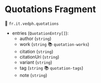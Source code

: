 # Quotations Fragment

🔑 `fr.it.vedph.quotations`

- entries (`QuotationEntry[]`):
  - author (`string`)
  - work (`string` 📚 `quotation-works`)
  - citation (`string`)
  - citationUri (`string`)
  - variant (`string`)
  - tag (`string` 📚 `quotation-tags`)
  - note (`string`)
